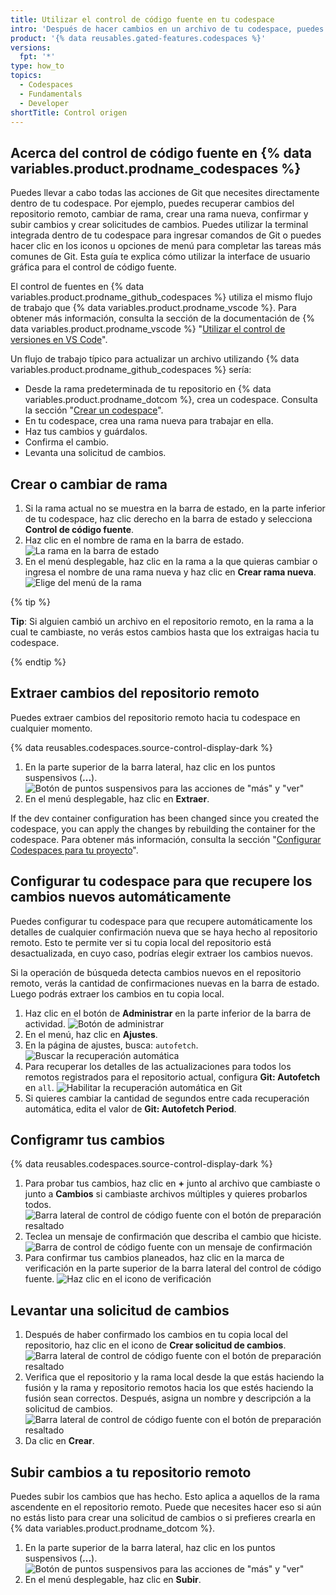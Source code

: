 ```yaml
---
title: Utilizar el control de código fuente en tu codespace
intro: 'Después de hacer cambios en un archivo de tu codespace, puedes confirmar los cambios rápidamente y subir tu actualización al repositorio remoto.'
product: '{% data reusables.gated-features.codespaces %}'
versions:
  fpt: '*'
type: how_to
topics:
  - Codespaces
  - Fundamentals
  - Developer
shortTitle: Control origen
---
```


 

## Acerca del control de código fuente en {% data variables.product.prodname_codespaces %}

Puedes llevar a cabo todas las acciones de Git que necesites directamente dentro de tu codespace. Por ejemplo, puedes recuperar cambios del repositorio remoto, cambiar de rama, crear una rama nueva, confirmar y subir cambios y crear solicitudes de cambios. Puedes utilizar la terminal integrada dentro de tu codespace para ingresar comandos de Git o puedes hacer clic en los iconos u opciones de menú para completar las tareas más comunes de Git. Esta guía te explica cómo utilizar la interface de usuario gráfica para el control de código fuente.

El control de fuentes en {% data variables.product.prodname_github_codespaces %} utiliza el mismo flujo de trabajo que {% data variables.product.prodname_vscode %}. Para obtener más información, consulta la sección de la documentación de {% data variables.product.prodname_vscode %} "[Utilizar el control de versiones en VS Code](https://code.visualstudio.com/docs/editor/versioncontrol#_git-support)".

Un flujo de trabajo típico para actualizar un archivo utilizando {% data variables.product.prodname_github_codespaces %} sería:

* Desde la rama predeterminada de tu repositorio en {% data variables.product.prodname_dotcom %}, crea un codespace. Consulta la sección "[Crear un codespace](/codespaces/developing-in-codespaces/creating-a-codespace)".
* En tu codespace, crea una rama nueva para trabajar en ella.
* Haz tus cambios y guárdalos.
* Confirma el cambio.
* Levanta una solicitud de cambios.

## Crear o cambiar de rama

1. Si la rama actual no se muestra en la barra de estado, en la parte inferior de tu codespace, haz clic derecho en la barra de estado y selecciona **Control de código fuente**.
1. Haz clic en el nombre de rama en la barra de estado. ![La rama en la barra de estado](/assets/images/help/codespaces/branch-in-status-bar.png)
1. En el menú desplegable, haz clic en la rama a la que quieras cambiar o ingresa el nombre de una rama nueva y haz clic en **Crear rama nueva**. ![Elige del menú de la rama](/assets/images/help/codespaces/create-new-branch.png)

{% tip %}

**Tip**: Si alguien cambió un archivo en el repositorio remoto, en la rama a la cual te cambiaste, no verás estos cambios hasta que los extraigas hacia tu codespace.

{% endtip %}

## Extraer cambios del repositorio remoto

Puedes extraer cambios del repositorio remoto hacia tu codespace en cualquier momento.

{% data reusables.codespaces.source-control-display-dark %}
1. En la parte superior de la barra lateral, haz clic en los puntos suspensivos (**...**). ![Botón de puntos suspensivos para las acciones de "más" y "ver"](/assets/images/help/codespaces/source-control-ellipsis-button.png)
1. En el menú desplegable, haz clic en **Extraer**.

If the dev container configuration has been changed since you created the codespace, you can apply the changes by rebuilding the container for the codespace. Para obtener más información, consulta la sección "[Configurar Codespaces para tu proyecto](/codespaces/setting-up-your-codespace/configuring-codespaces-for-your-project#applying-changes-to-your-configuration)".

## Configurar tu codespace para que recupere los cambios nuevos automáticamente

Puedes configurar tu codespace para que recupere automáticamente los detalles de cualquier confirmación nueva que se haya hecho al repositorio remoto. Esto te permite ver si tu copia local del repositorio está desactualizada, en cuyo caso, podrías elegir extraer los cambios nuevos.

Si la operación de búsqueda detecta cambios nuevos en el repositorio remoto, verás la cantidad de confirmaciones nuevas en la barra de estado. Luego podrás extraer los cambios en tu copia local.

1. Haz clic en el botón de **Administrar** en la parte inferior de la barra de actividad. ![Botón de administrar](/assets/images/help/codespaces/manage-button.png)
1. En el menú, haz clic en **Ajustes**.
1. En la página de ajustes, busca: `autofetch`. ![Buscar la recuperación automática](/assets/images/help/codespaces/autofetch-search.png)
1. Para recuperar los detalles de las actualizaciones para todos los remotos registrados para el repositorio actual, configura **Git: Autofetch** en `all`. ![Habilitar la recuperación automática en Git](/assets/images/help/codespaces/autofetch-all.png)
1. Si quieres cambiar la cantidad de segundos entre cada recuperación automática, edita el valor de **Git: Autofetch Period**.

## Configramr tus cambios

{% data reusables.codespaces.source-control-display-dark %}
1. Para probar tus cambios, haz clic en **+** junto al archivo que cambiaste o junto a **Cambios** si cambiaste archivos múltiples y quieres probarlos todos. ![Barra lateral de control de código fuente con el botón de preparación resaltado](/assets/images/help/codespaces/codespaces-commit-stage.png)
1. Teclea un mensaje de confirmación que describa el cambio que hiciste. ![Barra de control de código fuente con un mensaje de confirmación](/assets/images/help/codespaces/codespaces-commit-commit-message.png)
1. Para confirmar tus cambios planeados, haz clic en la marca de verificación en la parte superior de la barra lateral del control de código fuente. ![Haz clic en el icono de verificación](/assets/images/help/codespaces/codespaces-commit-checkmark-icon.png)

## Levantar una solicitud de cambios

1. Después de haber confirmado los cambios en tu copia local del repositorio, haz clic en el icono de **Crear solicitud de cambios**. ![Barra lateral de control de código fuente con el botón de preparación resaltado](/assets/images/help/codespaces/codespaces-commit-pr-button.png)
1. Verifica que el repositorio y la rama local desde la que estás haciendo la fusión y la rama y repositorio remotos hacia los que estés haciendo la fusión sean correctos. Después, asigna un nombre y descripción a la solicitud de cambios. ![Barra lateral de control de código fuente con el botón de preparación resaltado](/assets/images/help/codespaces/codespaces-commit-pr.png)
1. Da clic en **Crear**.

## Subir cambios a tu repositorio remoto

Puedes subir los cambios que has hecho. Esto aplica a aquellos de la rama ascendente en el repositorio remoto. Puede que necesites hacer eso si aún no estás listo para crear una solicitud de cambios o si prefieres crearla en {% data variables.product.prodname_dotcom %}.

1. En la parte superior de la barra lateral, haz clic en los puntos suspensivos (**...**). ![Botón de puntos suspensivos para las acciones de "más" y "ver"](/assets/images/help/codespaces/source-control-ellipsis-button-nochanges.png)
1. En el menú desplegable, haz clic en **Subir**.
